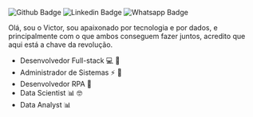 ![Github Badge](https://img.shields.io/badge/-Github-000?style=flat-square&logo=Github&logoColor=white&link=https://github.com/victorhgalves/)
![Linkedin Badge](https://img.shields.io/badge/-LinkedIn-blue?style=flat-square&logo=Linkedin&logoColor=white&link=https://www.linkedin.com/in/victorhgalves/)
![Whatsapp Badge](https://img.shields.io/badge/-Whatsapp-4CA143?style=flat-square&labelColor=4CA143&logo=whatsapp&logoColor=white&link=https://api.whatsapp.com/send?phone=5561983181951&text=Opa)

Olá, sou o Victor, sou apaixonado por tecnologia e por dados, e principalmente com o que ambos conseguem fazer juntos, acredito que aqui está a chave da revolução.

- Desenvolvedor Full-stack 💻 :floppy_disk:
- Administrador de Sistemas ⚡ :satellite:
- Desenvolvedor RPA :robot:
- Data Scientist 📊 :nerd_face:
- Data Analyst 📊

